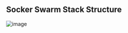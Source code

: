 ## Socker Swarm Stack Structure

![image](https://github.com/arianariamehr/docker-swarm-stack-sample/assets/130653489/93c52077-f768-46df-8155-7058d855eeff)
